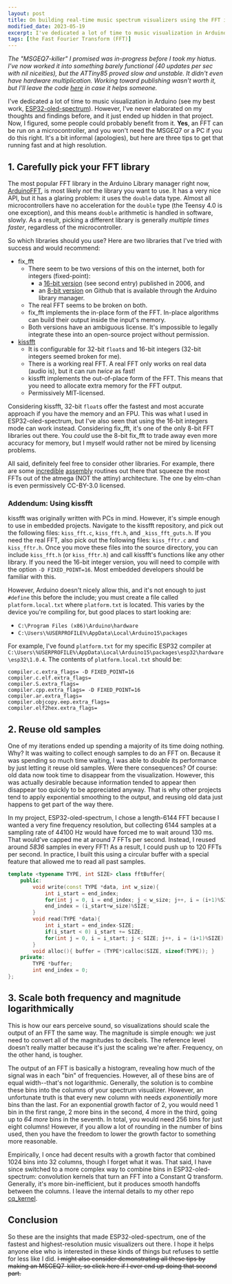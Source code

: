 ```yaml
---
layout: post
title: On building real-time music spectrum visualizers using the FFT in Arduino
modified_date: 2023-05-19
excerpt: I've dedicated a lot of time to music visualization in Arduino (see my best work, [ESP32-oled-spectrum](https://github.com/colonelwatch/ESP32-oled-spectrum)). However, I've never elaborated on my thoughts and findings before, and it just ended up hidden in that project. Now, I figured, some people could probably benefit from it. **Yes**, an FFT can be run on a microcontroller, and you won't need the MSGEQ7 or a PC if you do this right. It's a bit informal (apologies), but here are three tips to get that running fast and at high resolution.
tags: [the Fast Fourier Transform (FFT)]
---
```


*The "MSGEQ7-killer" I promised was in-progress before I took my hiatus. I've now worked it into something barely functional (40 updates per sec with nil niceities), but the ATTiny85 proved slow and unstable. It didn't even have hardware multiplication. Working toward publishing wasn't worth it, but I'll leave the code [here](/assets/msgeq7-killer.ino) in case it helps someone.*

I've dedicated a lot of time to music visualization in Arduino (see my best work, [ESP32-oled-spectrum](https://github.com/colonelwatch/ESP32-oled-spectrum)). However, I've never elaborated on my thoughts and findings before, and it just ended up hidden in that project. Now, I figured, some people could probably benefit from it. **Yes**, an FFT can be run on a microcontroller, and you won't need the MSGEQ7 or a PC if you do this right. It's a bit informal (apologies), but here are three tips to get that running fast and at high resolution.

## 1. Carefully pick your FFT library

The most popular FFT library in the Arduino Library manager right now, [ArduinoFFT](https://github.com/kosme/ArduinoFFT), is most likely *not* the library you want to use. It has a very nice API, but it has a glaring problem: it uses the `double` data type. Almost all microcontrollers have no acceleration for the `double` type (the Teensy 4.0 is one exception), and this means `double` arithmetic is handled in software, slowly. As a result, picking a different library is generally *multiple times faster*, regardless of the microcontroller.

So which libraries should you use? Here are two libraries that I've tried with success and would recommend:

* fix_fft
    * There seem to be two versions of this on the internet, both for integers (fixed-point):
        * a [16-bit version](https://www.jjj.de/fft/fftpage.html) (see second entry) published in 2006, and
        * an [8-bit version](https://github.com/kosme/fix_fft) on Github that is available through the Arduino library manager.
    * The real FFT seems to be broken on both.
    * fix_fft implements the in-place form of the FFT. In-place algorithms can build their output inside the input's memory.
    * Both versions have an ambiguous license. It's impossible to legally integrate these into an open-source project without permission.
* [kissfft](https://github.com/mborgerding/kissfft)
    * It is configurable for 32-bit `float`s and 16-bit integers (32-bit integers seemed broken for me).
    * There is a working real FFT. A real FFT only works on real data (audio is), but it can run *twice* as fast!
    * kissfft implements the out-of-place form of the FFT. This means that you need to allocate extra memory for the FFT output.
    * Permissively MIT-licensed.

Considering kissfft, 32-bit `float`s offer the fastest and most accurate approach if you have the memory and an FPU. This was what I used in ESP32-oled-spectrum, but I've also seen that using the 16-bit integers mode can work instead. Considering fix_fft, it's one of the only 8-bit FFT libraries out there. You *could* use the 8-bit fix_fft to trade away even more accuracy for memory, but I myself would rather not be mired by licensing problems.

All said, definitely feel free to consider other libraries. For example, there are some [incredible](http://elm-chan.org/works/akilcd/report_e.html) [assembly](http://wiki.openmusiclabs.com/wiki/ArduinoFHT) routines out there that squeeze the most FFTs out of the atmega (NOT the attiny) architecture. The one by elm-chan is even permissively CC-BY-3.0 licensed.

### Addendum: Using kissfft

kissfft was originally written with PCs in mind. However, it's simple enough to use in embedded projects. Navigate to the kissfft repository, and pick out the following files: `kiss_fft.c`, `kiss_fft.h`, and `_kiss_fft_guts.h`. If you need the real FFT, also pick out the following files: `kiss_fftr.c` and `kiss_fftr.h`. Once you move these files into the source directory, you can include `kiss_fft.h` (or `kiss_fftr.h`) and call kissfft's functions like any other library. If you need the 16-bit integer version, you will need to compile with the option `-D FIXED_POINT=16`. Most embedded developers should be familiar with this.

However, Arduino doesn't nicely allow this, and it's not enough to just `#define` this before the include; you must create a file called `platform.local.txt` where `platform.txt` is located. This varies by the device you're compiling for, but good places to start looking are:

* `C:\Program Files (x86)\Arduino\hardware`
* `C:\Users\%USERPROFILE%\AppData\Local\Arduino15\packages`

For example, I've found `platform.txt` for my specific ESP32 compiler at `C:\Users\%USERPROFILE%\AppData\Local\Arduino15\packages\esp32\hardware\esp32\1.0.4`. The contents of `platform.local.txt` should be:

```
compiler.c.extra_flags= -D FIXED_POINT=16
compiler.c.elf.extra_flags=
compiler.S.extra_flags=
compiler.cpp.extra_flags= -D FIXED_POINT=16
compiler.ar.extra_flags=
compiler.objcopy.eep.extra_flags=
compiler.elf2hex.extra_flags=
```

## 2. Reuse old samples

One of my iterations ended up spending a majority of its time doing nothing. Why? It was waiting to collect enough samples to do an FFT on. Because it was spending so much time waiting, I was able to *double* its performance by just letting it reuse old samples. Were there consequences? Of course: old data now took time to disappear from the visualization. However, this was actually desirable because information tended to appear then disappear too quickly to be appreciated anyway. That is why other projects tend to apply exponential smoothing to the output, and reusing old data just happens to get part of the way there.

In my project, ESP32-oled-spectrum, I chose a length-6144 FFT because I wanted a very fine frequency resolution, but collecting 6144 samples at a sampling rate of 44100 Hz would have forced me to wait around 130 ms. That would've capped me at around 7 FFTs per second. Instead, I reused around *5836* samples in every FFT! As a result, I could push up to 120 FFTs per second. In practice, I built this using a circular buffer with a special feature that allowed me to read all past samples.

```c++
template <typename TYPE, int SIZE> class fftBuffer{
    public:
        void write(const TYPE *data, int w_size){
            int i_start = end_index;
            for(int j = 0, i = end_index; j < w_size; j++, i = (i+1)%SIZE) buffer[i] = data[j];
            end_index = (i_start+w_size)%SIZE;
        }
        void read(TYPE *data){
            int i_start = end_index-SIZE;
            if(i_start < 0) i_start += SIZE;
            for(int j = 0, i = i_start; j < SIZE; j++, i = (i+1)%SIZE) data[j] = buffer[i];
        }
        void alloc(){ buffer = (TYPE*)calloc(SIZE, sizeof(TYPE)); }
    private:
        TYPE *buffer;
        int end_index = 0;
};
```

## 3. Scale both frequency and magnitude logarithmically

This is how our ears perceive sound, so visualizations should scale the output of an FFT the same way. The magnitude is simple enough: we just need to convert all of the magnitudes to decibels. The reference level doesn't really matter because it's just the scaling we're after. Frequency, on the other hand, is tougher.

The output of an FFT is basically a histogram, revealing how much of the signal was in each "bin" of frequencies. However, all of these bins are of equal width--that's not logarithmic. Generally, the solution is to combine these bins into the columns of your spectrum visualizer. However, an unfortunate truth is that every new column with needs *exponentially* more bins than the last. For an exponential growth factor of 2, you would need 1 bin in the first range, 2 more bins in the second, 4 more in the third, going up to *64 more* bins in the seventh. In total, you would need 256 bins for just eight columns! However, if you allow a lot of rounding in the number of bins used, then you have the freedom to lower the growth factor to something more reasonable.

Empirically, I once had decent results with a growth factor that combined 1024 bins into 32 columns, though I forget what it was. That said, I have since switched to a more complex way to combine bins in ESP32-oled-spectrum: convolution kernels that turn an FFT into a Constant Q transform. Generally, it's more bin-inefficient, but it produces smooth handoffs between the columns. I leave the internal details to my other repo [cq_kernel](https://github.com/colonelwatch/cq_kernel). 

## Conclusion

So these are the insights that made ESP32-oled-spectrum, one of the fastest and highest-resolution music visualizers out there. I hope it helps anyone else who is interested in these kinds of things but refuses to settle for less like I did. ~~I might also consider demonstrating all these tips by making an MSGEQ7-killer, so click here if I ever end up doing that second part.~~
